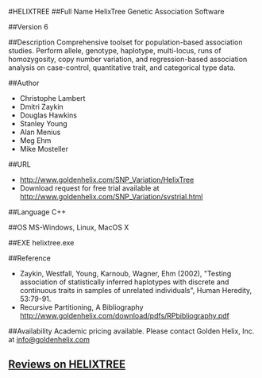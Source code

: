 #HELIXTREE
##Full Name
HelixTree Genetic Association Software

##Version
6

##Description
Comprehensive toolset for population-based association studies. Perform allele, genotype, haplotype, multi-locus, runs of homozygosity, copy number variation, and regression-based association analysis on case-control, quantitative trait, and categorical type data.

##Author
* Christophe Lambert
* Dmitri Zaykin
* Douglas Hawkins
* Stanley Young
* Alan Menius
* Meg Ehm
* Mike Mosteller

##URL
* http://www.goldenhelix.com/SNP_Variation/HelixTree
* Download request for free trial available at http://www.goldenhelix.com/SNP_Variation/svstrial.html

##Language
C++

##OS
MS-Windows, Linux, MacOS X

##EXE
helixtree.exe

##Reference
* Zaykin, Westfall, Young, Karnoub, Wagner, Ehm (2002), "Testing association of statistically inferred haplotypes with discrete and continuous traits in samples of unrelated individuals", Human Heredity, 53:79-91.
* Recursive Partitioning, A Bibliography http://www.goldenhelix.com/download/pdfs/RPbibliography.pdf

##Availability
Academic pricing available. Please contact Golden Helix, Inc. at info@goldenhelix.com


## [Reviews on HELIXTREE](https://github.com/gaow/genetic-analysis-software/issues/232)
